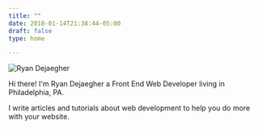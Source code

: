 ```yaml
---
title: ""
date: 2018-01-14T21:38:44-05:00
draft: false
type: home

---
```


<div class="max-w-lg">

![Ryan Dejaegher](/uploads/ryan-dejaegher-about.jpg)

</div>

Hi there! I'm Ryan Dejaegher a Front End Web Developer living in Philadelphia, PA. 

I write articles and tutorials about web development to help you do more with your website. 



